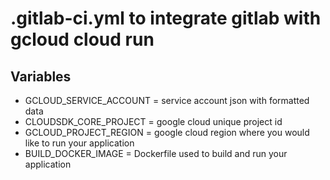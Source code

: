 # .gitlab-ci.yml to integrate gitlab with gcloud cloud run
## Variables
- GCLOUD_SERVICE_ACCOUNT = service account json with formatted data
- CLOUDSDK_CORE_PROJECT = google cloud unique project id
- GCLOUD_PROJECT_REGION = google cloud region where you would like to run your application
- BUILD_DOCKER_IMAGE = Dockerfile used to build and run your application

